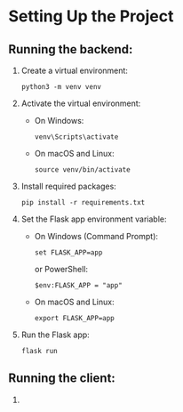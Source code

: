 # Setting Up the Project

## Running the backend:

1. Create a virtual environment:
   ```
   python3 -m venv venv
   ```

2. Activate the virtual environment:
   - On Windows:
     ```
     venv\Scripts\activate
     ```
   - On macOS and Linux:
     ```
     source venv/bin/activate
     ```

3. Install required packages:
   ```
   pip install -r requirements.txt
   ```

4. Set the Flask app environment variable:
   - On Windows (Command Prompt):
     ```
     set FLASK_APP=app
     ```
     or PowerShell:
     ```
     $env:FLASK_APP = "app"
     ```
   - On macOS and Linux:
     ```
     export FLASK_APP=app
     ```
     
5. Run the Flask app:
    ```
    flask run
   ```

## Running the client:

1. 
